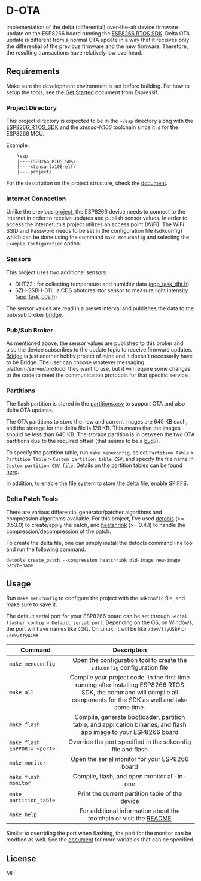 # D-OTA
Implementation of the delta (differential) over-the-air device firmware update on the ESP8266 board running the [ESP8266 RTOS SDK](https://github.com/espressif/ESP8266_RTOS_SDK/tree/master).
Delta OTA update is different from a normal OTA update in a way that it receives only the differential of the previous firmware and the new firmware.
Therefore, the resulting transactions have relatively low overhead.

## Requirements

Make sure the development environment is set before building.
For how to setup the tools, see the [Get Started](https://docs.espressif.com/projects/esp8266-rtos-sdk/en/latest/get-started/) document from Espressif.

### Project Directory

This project directory is expected to be in the `~/esp` directory along with the [ESP8266_RTOS_SDK](https://github.com/espressif/ESP8266_RTOS_SDK) and the *xtensa-lx106* toolchain since it is for the ESP8266 MCU.

Example:
```
    \esp
    |----ESP8266_RTOS_SDK/
    |----xtensa-lx106-elf/
    |----project/
```

For the description on the project structure, check the [document](https://docs.espressif.com/projects/esp8266-rtos-sdk/en/latest/api-guides/build-system.html#example-project).

### Internet Connection

Unlike the previous [project](https://github.com/thinkty/ESP8266-RTOS-OTA-DFU-AP), the ESP8266 device needs to connect to the internet in order to receive updates and publish sensor values.
In order to access the internet, this project utilizes an access point (WiFi).
The WiFi SSID and Password needs to be set in the configuration file (sdkconfig) which can be done using the command `make menuconfig` and selecting the `Example Configuration` option.

### Sensors

This project uses two additional sensors:

- DHT22 : for collecting temperature and humidity data ([app_task_dht.h](https://github.com/thinkty/OTA/blob/main/main/app_task_dht.h))
- SZH-SSBH-011 : a CDS photoresistor sensor to measure light intensity ([app_task_cds.h](https://github.com/thinkty/OTA/blob/main/main/app_task_cds.h))

The sensor values are read in a preset interval and publishes the data to the pub/sub broker [bridge](https://github.com/thinkty/bridge).

### Pub/Sub Broker

As mentioned above, the sensor values are published to this broker and also the device subscribes to the update topic to receive firmware updates.
[Bridge](https://github.com/thinkty/bridge) is just another hobby project of mine and it doesn't necessarily have to be Bridge.
The user can choose whatever messaging platform/server/protocol they want to use, but it will require some changes to the code to meet the communication protocols for that specific service.

### Partitions

The flash partition is stored in the [partitions.csv](https://github.com/thinkty/OTA/blob/main/partitions.csv) to support OTA and also delta OTA updates.

The OTA partitions to store the new and current images are 640 KB each, and the storage for the delta file is 128 KB.
This means that the images should be less than 640 KB.
The storage partition is in between the two OTA partitions due to the required offset (that seems to be a [bug](https://github.com/espressif/ESP8266_RTOS_SDK/issues/1097)?).

To specify the partition table, run `make menuconfig`, select `Partition Table` > `Partition Table` > `Custom partition table CSV`, and specify the file name in `Custom partition CSV file`.
Details on the partition tables can be found [here](https://github.com/espressif/ESP8266_RTOS_SDK/blob/master/docs/en/api-guides/partition-tables.rst).

In addition, to enable the file system to store the delta file, enable [SPIFFS](https://github.com/espressif/ESP8266_RTOS_SDK/tree/master/examples/storage/spiffs).

### Delta Patch Tools

There are various differential generator/patcher algorithms and compression algorithms available.
For this project, I've used [detools](https://github.com/eerimoq/detools) (>= 0.53.0) to create/apply the patch, and [heatshrink](https://github.com/atomicobject/heatshrink) (>= 0.4.1) to handle the compression/decompression of the patch.

To create the delta file, one can simply install the detools command line tool and run the following command.

```
detools create_patch --compression heatshrink old-image new-image patch-name
```

## Usage

Run `make menuconfig` to configure the project with the `sdkconfig` file, and make sure to save it.

The default serial port for your ESP8266 board can be set through `Serial flasher config > Default serial port`.
Depending on the OS, on Windows, the port will have names like `COM1`. On Linux, it will be like `/dev/ttyUSB#` or `/dev/ttyACM#`.

| Command                      |                                                                               Description                                                                               |
|------------------------------|:-----------------------------------------------------------------------------------------------------------------------------------------------------------------------:|
| `make menuconfig`            |                                                 Open the configuration tool to create the `sdkconfig` configuration file                                                |
| `make all`                   | Compile your project code. In the first time running after installing ESP8266 RTOS SDK, the command will compile all components for the SDK as well and take some time. |
| `make flash`                 |                            Compile, generate bootloader, partition table, and application binaries, and flash app image to your ESP8266 board                           |
| `make flash ESPPORT= <port>` |                                                       Override the port specified in the sdkconfig file and flash                                                       |
| `make monitor`               |                                                              Open the serial monitor for your ESP8266 board                                                             |
| `make flash monitor`         |                                                               Compile, flash, and open monitor all-in-one                                                               |
| `make partition_table`       |                                                              Print the current partition table of the device                                                              |
| `make help`                  | For additional information about the toolchain or visit the [README](https://github.com/espressif/ESP8266_RTOS_SDK#compiling-the-project)                               |


Similar to overriding the port when flashing, the port for the monitor can be modfied as well.
See the [document](https://docs.espressif.com/projects/esp8266-rtos-sdk/en/latest/get-started/index.html#environment-variables) for more variables that can be specified.

## License

MIT

